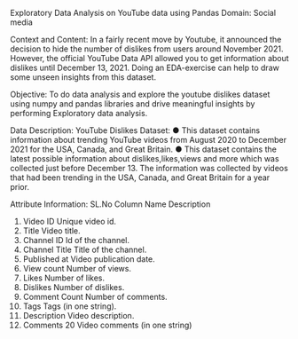 Exploratory Data Analysis on YouTube data using Pandas
Domain: Social media

Context and Content: In a fairly recent move by Youtube, it announced the decision to hide the
number of dislikes from users around November 2021. However, the official YouTube Data API allowed you to
get information about dislikes until December 13, 2021. Doing an EDA-exercise can help to draw some unseen
insights from this dataset.

Objective:
To do data analysis and explore the youtube dislikes dataset using numpy and pandas libraries and drive
meaningful insights by performing Exploratory data analysis.

Data Description:
YouTube Dislikes Dataset:
● This dataset contains information about trending YouTube videos from August 2020 to December 2021
for the USA, Canada, and Great Britain.
● This dataset contains the latest possible information about dislikes,likes,views and more which was
collected just before December 13. The information was collected by videos that had been trending in
the USA, Canada, and Great Britain for a year prior.

Attribute Information:
SL.No Column Name Description
1. Video ID Unique video id.
2. Title Video title.
3. Channel ID Id of the channel.
4. Channel Title Title of the channel.
5. Published at Video publication date.
6. View count Number of views.
7. Likes Number of likes.
8. Dislikes Number of dislikes.
9. Comment Count Number of comments.
10. Tags Tags (in one string).
11. Description Video description.
12. Comments 20 Video comments (in one string)
